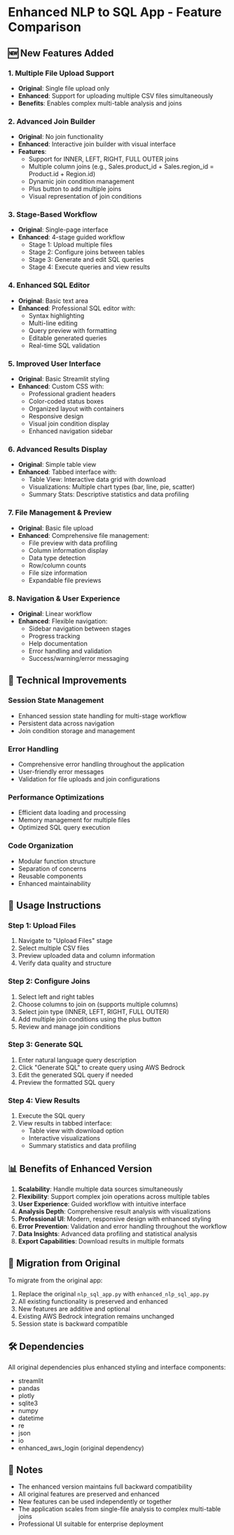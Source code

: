 # Enhanced NLP to SQL App - Feature Comparison

## 🆕 New Features Added

### 1. Multiple File Upload Support
- **Original**: Single file upload only
- **Enhanced**: Support for uploading multiple CSV files simultaneously
- **Benefits**: Enables complex multi-table analysis and joins

### 2. Advanced Join Builder
- **Original**: No join functionality
- **Enhanced**: Interactive join builder with visual interface
- **Features**:
  - Support for INNER, LEFT, RIGHT, FULL OUTER joins
  - Multiple column joins (e.g., Sales.product_id + Sales.region_id = Product.id + Region.id)
  - Dynamic join condition management
  - Plus button to add multiple joins
  - Visual representation of join conditions

### 3. Stage-Based Workflow
- **Original**: Single-page interface
- **Enhanced**: 4-stage guided workflow
  - Stage 1: Upload multiple files
  - Stage 2: Configure joins between tables
  - Stage 3: Generate and edit SQL queries
  - Stage 4: Execute queries and view results

### 4. Enhanced SQL Editor
- **Original**: Basic text area
- **Enhanced**: Professional SQL editor with:
  - Syntax highlighting
  - Multi-line editing
  - Query preview with formatting
  - Editable generated queries
  - Real-time SQL validation

### 5. Improved User Interface
- **Original**: Basic Streamlit styling
- **Enhanced**: Custom CSS with:
  - Professional gradient headers
  - Color-coded status boxes
  - Organized layout with containers
  - Responsive design
  - Visual join condition display
  - Enhanced navigation sidebar

### 6. Advanced Results Display
- **Original**: Simple table view
- **Enhanced**: Tabbed interface with:
  - Table View: Interactive data grid with download
  - Visualizations: Multiple chart types (bar, line, pie, scatter)
  - Summary Stats: Descriptive statistics and data profiling

### 7. File Management & Preview
- **Original**: Basic file upload
- **Enhanced**: Comprehensive file management:
  - File preview with data profiling
  - Column information display
  - Data type detection
  - Row/column counts
  - File size information
  - Expandable file previews

### 8. Navigation & User Experience
- **Original**: Linear workflow
- **Enhanced**: Flexible navigation:
  - Sidebar navigation between stages
  - Progress tracking
  - Help documentation
  - Error handling and validation
  - Success/warning/error messaging

## 🔧 Technical Improvements

### Session State Management
- Enhanced session state handling for multi-stage workflow
- Persistent data across navigation
- Join condition storage and management

### Error Handling
- Comprehensive error handling throughout the application
- User-friendly error messages
- Validation for file uploads and join configurations

### Performance Optimizations
- Efficient data loading and processing
- Memory management for multiple files
- Optimized SQL query execution

### Code Organization
- Modular function structure
- Separation of concerns
- Reusable components
- Enhanced maintainability

## 🚀 Usage Instructions

### Step 1: Upload Files
1. Navigate to "Upload Files" stage
2. Select multiple CSV files
3. Preview uploaded data and column information
4. Verify data quality and structure

### Step 2: Configure Joins
1. Select left and right tables
2. Choose columns to join on (supports multiple columns)
3. Select join type (INNER, LEFT, RIGHT, FULL OUTER)
4. Add multiple join conditions using the plus button
5. Review and manage join conditions

### Step 3: Generate SQL
1. Enter natural language query description
2. Click "Generate SQL" to create query using AWS Bedrock
3. Edit the generated SQL query if needed
4. Preview the formatted SQL query

### Step 4: View Results
1. Execute the SQL query
2. View results in tabbed interface:
   - Table view with download option
   - Interactive visualizations
   - Summary statistics and data profiling

## 📊 Benefits of Enhanced Version

1. **Scalability**: Handle multiple data sources simultaneously
2. **Flexibility**: Support complex join operations across multiple tables
3. **User Experience**: Guided workflow with intuitive interface
4. **Analysis Depth**: Comprehensive result analysis with visualizations
5. **Professional UI**: Modern, responsive design with enhanced styling
6. **Error Prevention**: Validation and error handling throughout the workflow
7. **Data Insights**: Advanced data profiling and statistical analysis
8. **Export Capabilities**: Download results in multiple formats

## 🔄 Migration from Original

To migrate from the original app:
1. Replace the original `nlp_sql_app.py` with `enhanced_nlp_sql_app.py`
2. All existing functionality is preserved and enhanced
3. New features are additive and optional
4. Existing AWS Bedrock integration remains unchanged
5. Session state is backward compatible

## 🛠️ Dependencies

All original dependencies plus enhanced styling and interface components:
- streamlit
- pandas
- plotly
- sqlite3
- numpy
- datetime
- re
- json
- io
- enhanced_aws_login (original dependency)

## 📝 Notes

- The enhanced version maintains full backward compatibility
- All original features are preserved and enhanced
- New features can be used independently or together
- The application scales from single-file analysis to complex multi-table joins
- Professional UI suitable for enterprise deployment